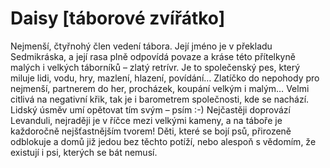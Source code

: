
# Daisy [táborové zvířátko]

Nejmenší, čtyřnohý člen vedení tábora. Její jméno je v překladu Sedmikráska, a její rasa plně odpovídá povaze a kráse této přítelkyně malých i velkých táborníků – zlatý retrívr. Je to společenský pes, který miluje lidi, vodu, hry, mazlení, hlazení, povídání… Zlatíčko do nepohody pro nejmenší, partnerem do her, procházek, koupání velkým i malým… Velmi citlivá na negativní křik, tak je i barometrem společnosti, kde se nachází. Lidský úsměv umí opětovat tím svým – psím :-) Nejčastěji doprovází Levanduli, nejraději je v říčce mezi velkými kameny, a na táboře je každoročně nejšťastnějším tvorem! Děti, které se bojí psů, přirozeně odblokuje a domů již jedou bez těchto potíží, nebo alespoň s vědomím, že existují i psi, kterých se bát nemusí.
